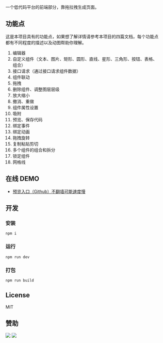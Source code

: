 一个低代码平台的前端部分，靠拖拉拽生成页面。
## 功能点
这是本项目具有的功能点，如果想了解详情请参考本项目的四篇文档，每个功能点都有不同程度的描述以及动图帮助你理解。
1. 编辑器
1. 自定义组件（文本、图片、矩形、圆形、直线、星形、三角形、按钮、表格、组合）
1. 接口请求（通过接口请求组件数据）
1. 组件联动
1. 拖拽
1. 删除组件、调整图层层级
1. 放大缩小
1. 撤消、重做
1. 组件属性设置
1. 吸附
1. 预览、保存代码
1. 绑定事件
1. 绑定动画
1. 拖拽旋转
1. 复制粘贴剪切
1. 多个组件的组合和拆分
1. 锁定组件
1. 网格线

## 在线 DEMO
* [预览入口（Github）不翻墙可能速度慢](https://woai3c.github.io/visual-drag-demo)

## 开发
### 安装
```
npm i
```
### 运行
```
npm run dev
```
### 打包
```
npm run build
```

## License
MIT

## 赞助
![](https://github.com/woai3c/nand2tetris/blob/master/img/wx.jpg)
![](https://github.com/woai3c/nand2tetris/blob/master/img/zfb.jpg)



